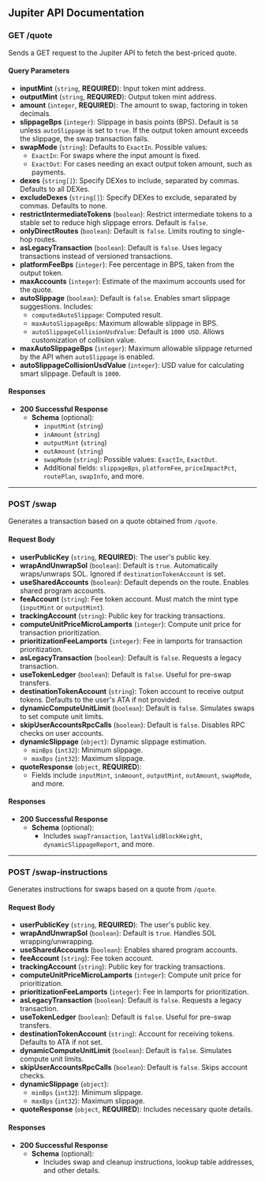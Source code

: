 ## Jupiter API Documentation

### GET /quote
Sends a GET request to the Jupiter API to fetch the best-priced quote.

#### Query Parameters
- **inputMint** (`string`, **REQUIRED**): Input token mint address.
- **outputMint** (`string`, **REQUIRED**): Output token mint address.
- **amount** (`integer`, **REQUIRED**): The amount to swap, factoring in token decimals.
- **slippageBps** (`integer`): Slippage in basis points (BPS). Default is `50` unless `autoSlippage` is set to `true`. If the output token amount exceeds the slippage, the swap transaction fails.
- **swapMode** (`string`): Defaults to `ExactIn`. Possible values:
  - `ExactIn`: For swaps where the input amount is fixed.
  - `ExactOut`: For cases needing an exact output token amount, such as payments.
- **dexes** (`string[]`): Specify DEXes to include, separated by commas. Defaults to all DEXes.
- **excludeDexes** (`string[]`): Specify DEXes to exclude, separated by commas. Defaults to none.
- **restrictIntermediateTokens** (`boolean`): Restrict intermediate tokens to a stable set to reduce high slippage errors. Default is `false`.
- **onlyDirectRoutes** (`boolean`): Default is `false`. Limits routing to single-hop routes.
- **asLegacyTransaction** (`boolean`): Default is `false`. Uses legacy transactions instead of versioned transactions.
- **platformFeeBps** (`integer`): Fee percentage in BPS, taken from the output token.
- **maxAccounts** (`integer`): Estimate of the maximum accounts used for the quote.
- **autoSlippage** (`boolean`): Default is `false`. Enables smart slippage suggestions. Includes:
  - `computedAutoSlippage`: Computed result.
  - `maxAutoSlippageBps`: Maximum allowable slippage in BPS.
  - `autoSlippageCollisionUsdValue`: Default is `1000 USD`. Allows customization of collision value.
- **maxAutoSlippageBps** (`integer`): Maximum allowable slippage returned by the API when `autoSlippage` is enabled.
- **autoSlippageCollisionUsdValue** (`integer`): USD value for calculating smart slippage. Default is `1000`.

#### Responses
- **200 Successful Response**
  - **Schema** (optional):
    - `inputMint` (`string`)
    - `inAmount` (`string`)
    - `outputMint` (`string`)
    - `outAmount` (`string`)
    - `swapMode` (`string`): Possible values: `ExactIn`, `ExactOut`.
    - Additional fields: `slippageBps`, `platformFee`, `priceImpactPct`, `routePlan`, `swapInfo`, and more.

---

### POST /swap
Generates a transaction based on a quote obtained from `/quote`.

#### Request Body
- **userPublicKey** (`string`, **REQUIRED**): The user's public key.
- **wrapAndUnwrapSol** (`boolean`): Default is `true`. Automatically wraps/unwraps SOL. Ignored if `destinationTokenAccount` is set.
- **useSharedAccounts** (`boolean`): Default depends on the route. Enables shared program accounts.
- **feeAccount** (`string`): Fee token account. Must match the mint type (`inputMint` or `outputMint`).
- **trackingAccount** (`string`): Public key for tracking transactions.
- **computeUnitPriceMicroLamports** (`integer`): Compute unit price for transaction prioritization.
- **prioritizationFeeLamports** (`integer`): Fee in lamports for transaction prioritization.
- **asLegacyTransaction** (`boolean`): Default is `false`. Requests a legacy transaction.
- **useTokenLedger** (`boolean`): Default is `false`. Useful for pre-swap transfers.
- **destinationTokenAccount** (`string`): Token account to receive output tokens. Defaults to the user's ATA if not provided.
- **dynamicComputeUnitLimit** (`boolean`): Default is `false`. Simulates swaps to set compute unit limits.
- **skipUserAccountsRpcCalls** (`boolean`): Default is `false`. Disables RPC checks on user accounts.
- **dynamicSlippage** (`object`): Dynamic slippage estimation.
  - `minBps` (`int32`): Minimum slippage.
  - `maxBps` (`int32`): Maximum slippage.
- **quoteResponse** (`object`, **REQUIRED**):
  - Fields include `inputMint`, `inAmount`, `outputMint`, `outAmount`, `swapMode`, and more.

#### Responses
- **200 Successful Response**
  - **Schema** (optional):
    - Includes `swapTransaction`, `lastValidBlockHeight`, `dynamicSlippageReport`, and more.

---

### POST /swap-instructions
Generates instructions for swaps based on a quote from `/quote`.

#### Request Body
- **userPublicKey** (`string`, **REQUIRED**): The user's public key.
- **wrapAndUnwrapSol** (`boolean`): Default is `true`. Handles SOL wrapping/unwrapping.
- **useSharedAccounts** (`boolean`): Enables shared program accounts.
- **feeAccount** (`string`): Fee token account.
- **trackingAccount** (`string`): Public key for tracking transactions.
- **computeUnitPriceMicroLamports** (`integer`): Compute unit price for prioritization.
- **prioritizationFeeLamports** (`integer`): Fee in lamports for prioritization.
- **asLegacyTransaction** (`boolean`): Default is `false`. Requests a legacy transaction.
- **useTokenLedger** (`boolean`): Default is `false`. Useful for pre-swap transfers.
- **destinationTokenAccount** (`string`): Account for receiving tokens. Defaults to ATA if not set.
- **dynamicComputeUnitLimit** (`boolean`): Default is `false`. Simulates compute unit limits.
- **skipUserAccountsRpcCalls** (`boolean`): Default is `false`. Skips account checks.
- **dynamicSlippage** (`object`):
  - `minBps` (`int32`): Minimum slippage.
  - `maxBps` (`int32`): Maximum slippage.
- **quoteResponse** (`object`, **REQUIRED**): Includes necessary quote details.

#### Responses
- **200 Successful Response**
  - **Schema** (optional):
    - Includes swap and cleanup instructions, lookup table addresses, and other details.
